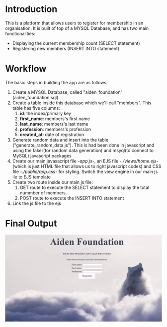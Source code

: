 # Introduction

This is a platform that allows users to register for membership in an organisation.
It is built of top of a MYSQL Database, and has two main functionalities:
* Displaying the current membership count (SELECT statement)
*  Registering new members (INSERT INTO statement)
  
  # Workflow
  The basic steps in building the app are as follows:
  1. Create a MYSQL Database, called "aiden_foundation" (aiden_foundation.sql)
  2. Create a table inside this database which we'll call "members". This table has five columns:
     1. **id**: the index/primary key
     2. **first_name**: members's first name
     3. **last_name**: members's last name
     4. **profession**: members's profession
     5. **created_at**: date of registration
  3. Generate random data and insert into the table ("generate_random_data.js"). This is had been done in javascript and using the faker(for random data generation) and msyql(to connect to MySQL) javascript packages
  4. Create our main javasacript file -*app.js*-, an EJS file -*./views/home.ejs*- (which is just HTML file that allows us to right javascript codes) and CSS file -*./public/app.css*- for styling. Switch the view engine in our main js ile to EJS template
  5. Create two route inside our main js file:
     1. GET route to execute the SELECT statement to display the total nummber of members.
     2. POST route to execute the INSERT INTO statement
  6. Link the js file to the ejs

# Final Output
<!-- ![alt text]("ui.png") -->
<p align="center">
  <img src="ui.png" width="750" title="alt text">
</p>

